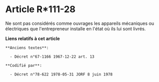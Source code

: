 # Article R*111-28

Ne sont pas considérés comme ouvrages les appareils mécaniques ou électriques que l'entrepreneur installe en l'état où ils
lui sont livrés.

**Liens relatifs à cet article**

	**Anciens textes**:

	  - Décret n°67-1166 1967-12-22 art. 13

	**Codifié par**:

	  - Décret n°78-622 1978-05-31 JORF 8 juin 1978
